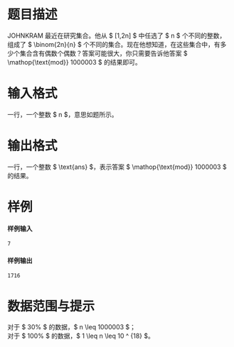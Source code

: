 
# 题目描述

JOHNKRAM 最近在研究集合。他从 $ [1,2n] $ 中任选了 $ n $ 个不同的整数，组成了 $ \binom{2n}{n} $ 个不同的集合。现在他想知道，在这些集合中，有多少个集合含有偶数个偶数？答案可能很大，你只需要告诉他答案 $ \mathop{\text{mod}} 1000003 $ 的结果即可。


# 输入格式

一行，一个整数 $ n $，意思如题所示。

# 输出格式

一行，一个整数 $ \text{ans} $，表示答案 $ \mathop{\text{mod}} 1000003 $ 的结果。

# 样例

#### 样例输入
```plain
7
```

#### 样例输出
```plain
1716
```

# 数据范围与提示

对于 $ 30\% $ 的数据，$ n \leq 1000003 $；  
对于 $ 100\% $ 的数据，$ 1 \leq n \leq 10 ^ {18} $。

